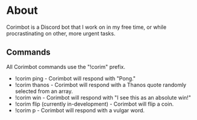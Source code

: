 # About
Corimbot is a Discord bot that I work on in my free time, or while procrastinating on other, more urgent tasks.
## Commands
All Corimbot commands use the "!corim" prefix.
- !corim ping - Corimbot will respond with "Pong."
- !corim thanos - Corimbot will respond with a Thanos quote randomly selected from an array.
- !corim win - Corimbot will respond with "I see this as an absolute win!"
- !corim flip (currently in-development) - Corimbot will flip a coin.
- !corim p - Corimbot will respond with a vulgar word.
